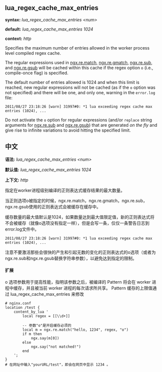<!--
author: wngn123
head: head.png
date: 2016-08-24
title: lua_regex_cache_max_entries
tags: lua
category: Lua
status: publish
summary: 指定在worker进程级别编译的正则表达式缓存结果的最大数量
-->

lua_regex_cache_max_entries
---------------------------
**syntax:** *lua_regex_cache_max_entries &lt;num&gt;*

**default:** *lua_regex_cache_max_entries 1024*

**context:** *http*

Specifies the maximum number of entries allowed in the worker process level compiled regex cache.

The regular expressions used in [ngx.re.match](#ngxrematch), [ngx.re.gmatch](#ngxregmatch), [ngx.re.sub](#ngxresub), and [ngx.re.gsub](#ngxregsub) will be cached within this cache if the regex option `o` (i.e., compile-once flag) is specified.

The default number of entries allowed is 1024 and when this limit is reached, new regular expressions will not be cached (as if the `o` option was not specified) and there will be one, and only one, warning in the `error.log` file:


    2011/08/27 23:18:26 [warn] 31997#0: *1 lua exceeding regex cache max entries (1024), ...


Do not activate the `o` option for regular expressions (and/or `replace` string arguments for [ngx.re.sub](#ngxresub) and [ngx.re.gsub](#ngxregsub)) that are generated *on the fly* and give rise to infinite variations to avoid hitting the specified limit.


中文
---------------------------
**语法:** *lua_regex_cache_max_entries &lt;num&gt;*

**默认值:** *lua_regex_cache_max_entries 1024*

**上下文:** *http*

指定在worker进程级别编译的正则表达式缓存结果的最大数量。

当正则选项o被指定的时候，ngx.re.match，ngx.re.gmatch，ngx.re.sub，ngx.re.gsub使用的正则表达式会被缓存在缓存中。

缓存数量的最大值默认是1024，如果数量达到最大值限定值，新的正则表达式将不会被缓存（就像o选项没有指定一样），但是会写一条，仅仅一条警告日志到error.log文件中。

    2011/08/27 23:18:26 [warn] 31997#0: *1 lua exceeding regex cache max entries (1024), ...

注意不要激活那些会很快的产生和引起无数的变化的正则表达式的o选项（或者为ngx.re.sub和ngx.re.gsub替换字符串参数），以避免达到指定的限制。


#### 扩展

o 选项参数用于提高性能，指明该参数之后，被编译的 Pattern 将会在 worker 进程中缓存，并且被当前 worker 进程的每次请求所共享。 Pattern 缓存的上限值通过 lua_regex_cache_max_entries 来修改
```
# nginx.conf
location /test {
    content_by_lua '
        local regex = [[\\d+]]

        -- 参数"o"是开启缓存必须的
        local m = ngx.re.match("hello, 1234", regex, "o")  
        if m then
            ngx.say(m[0])
        else
            ngx.say("not matched!")
        end
    ';
}
# 在网址中输入"yourURL/test"，即会在网页中显示 1234 。
```
